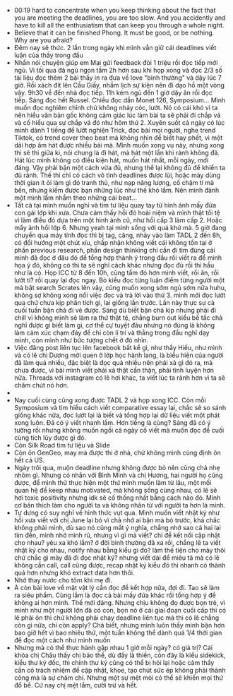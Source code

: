- 00:19 hard to concentrate when you keep thinking about the fact that you are meeting the deadlines, you are too slow. And you accidently and have to kill all the enthusiatism that can keep you through a whole night.
- Believe that it can be finished Phong. It must be good, or be nothing. Why are you afraid?
- Đêm nay sẽ thức. 2 lần trong ngày khi mình vẫn giữ cái deadlines viết luận của thầy trong đầu
- Nhắn nói chuyện giúp em Mai gửi feedback đòi 1 triệu rồi đọc tiếp mới ngủ. Vì tối qua đã ngủ ngon tầm 2h hơn sau khi họp xong và đọc 2/3 số tài liệu đọc thêm 2 bài thầy in ra đưa về love "bình thường" và dậy lúc 7 giờ. Rồi xách đít lên Cầu Giấy, nhầm lịch sự kiện nên đi dạo hồ một vòng vậy. 9h30 về đến nhà đọc tiếp. 11h kém ngủ đến 1 giờ dậy ăn rồi đọc tiếp. Sáng đọc hết Russel. Chiều đọc dần Monet 126, Symposium... Mình muốn đọc nghiêm chỉnh chứ không nhảy cóc, lướt. Nó có cái khó vì ta nên hiểu văn bản gốc không cảm giác lúc làm bài ta sẽ phải đi chắp vá và cố hiểu qua sự chắp vá đó như hôm thứ 2. Xuyên suốt cả ngày có lúc mình dành 1 tiếng để lướt nghiện Trick, đọc bài mọi người, nghe trend Tiktok, có trend cover theo beat mà không nhìn để biết hay phết, vì một dải hợp âm hát được nhiều bài mà. Mình muốn xong vụ này, nhưng xong thì sẽ thi giữa kì, nói chung là đi hát, mà hát một lần khi rảnh không đã. Hát lúc mình không có điều kiện hát, muốn hát nhất, mỗi ngày, mới đáng. Vậy phải bận một cách vừa đủ, nhưng thế lại không đủ để khiến ta đủ rảnh. Thế thì chỉ có cách vô tình deadlines được lùi, hoặc mày dùng thời gian ít ỏi làm gì đó tranh thủ, như nạp năng lượng, cố chậm tí mà bền, nhưng kiếm được bạn những lúc như thế khó lắm. Nên mình đành một mình lẩm nhẩm theo những cái beat...
- Tất cả tại mình muốn nghỉ và tìm tư liệu quay tay từ hình ảnh mấy đứa con gái lớp khi xưa. Chưa cảm thấy hồi đó hoài niệm và mình thật tồi tệ vì làm điều đó dựa trên một hình ảnh cũ, như hồi cấp 3 làm cấp 2. Hoặc mấy ảnh hồi lớp 6. Nhưng yeah tại mình sống với quá khứ mà. 5 giờ đang chuyển qua máy tính đọc thì bị tag, căng, nhảy vào làm TADL 2 đến 8h, có đổi hướng một chút xíu, chấp nhận không viết cái không tồn tại ở phần previous research, phần design thinking chỉ cần đi tìm đúng cái mình đã đọc ở đâu đó để tổng hợp thành ý trong đầu rồi viết ra để minh họa ý đó, không có thì ta sẽ nghĩ cách khác nhưng đọc đủ rồi thì hầu như là có. Họp ICC từ 8 đến 10h, cũng tầm đó hơn mình viết, rồi ăn, rồi lướt tí? rồi quay lại đọc ngay. Bỏ kiểu đọc từng luận điểm từng người một mà bật search Scrates lên vậy, cũng muốn xong sớm ngủ sớm nữa huhu, không sợ không xong nổi việc đọc và trả lời vào thứ 3. mình mới đọc lướt qua chứ chưa kịp phân tích gì, lại giống lần trước. Lần này thực sự cả cuối tuần bận chả đi vẽ được. Sáng dù biết bận chả kịp nhưng phải đi chill vì không mình sẽ làm ra thứ thật tệ, chẳng burn out kiểu bế tắc chả nghĩ được gì biết làm gì, cơ thể cự tuyệt đâu nhưng nó đúng là không làm cảm xúc chạm đáy để chỉ còn lí trí và thằng trong đầu nghĩ dạy mình, còn mình như bức tượng chết ở đó nhìn.
- Việc đăng post liên tục lên facebook bất kể gì, như thầy Hiếu, như mình và có lẽ chị Dương mới quen ở lớp học hành lang, là biểu hiện của người đã làm quá nhiều, đặc biệt là đọc quá nhiều nên phải xả gì đó ra, mà chưa được, vì bài mình viết phải xả thật cẩn thận, phải tinh luyện hơn nữa. Threads với instagram có lẽ hơi khác, ta viết lúc ta rảnh hơn vì ta sẽ chăm chút nó hơn.
-
- Nay cuối cùng cũng xong được TADL 2 và họp xong ICC. Còn mỗi Symposium và tìm hiểu cách viết comparative essay lại, chắc sẽ so sánh giống khác nữa, đọc lướt lại là biết và tổng hợp lại dữ liệu viết một phát xong luôn. Đã có ý viết nhanh lắm. Hơn tiếng là cùng? Sáng đã có ý tưởng rồi nhưng không muốn ngồi cả ngày cố viết mà muốn đọc để cuối cùng tích lũy được gì đó.
- Còn Silk Road tìm tư liệu và Slide
- Còn ôn GenGeo, may mà được thi ở nhà, chứ không mình cũng định ôn hết cả US.
- Ngày trôi qua, muộn deadline nhưng không được bỏ nên cũng chả nhẹ nhõm gì. Nhưng có nhắn với Bình Minh và chị Hương, hai người họ cũng được, để mình thử thực hiện một thứ mình muốn làm từ lâu, một mối quan hệ để keep nhau motivated, mà không sống cùng nhau, có lẽ sẽ hơi toxic positivity nhưng idk sẽ cố thống nhất bằng cách nào đó. Mình cơ bản thích làm cho người ta và không nhân từ với người ta hơn là mình.
- Tự dưng có suy nghĩ về hình thức vụt qua. Mình muốn viết nhật ký như hồi xưa viết với chị June lại bỏ vì chả nhớ ai bận mà bỏ trước, khá chắc không phải mình, dù sao nó cũng mất ý nghĩa, chẳng nhớ sao cả hai lại tìm đến, mình nhớ mình rủ, nhưng vì gì mà viết? chỉ để kết nối cập nhật cho nhau? yêu xa khó lắm? ở đời bình thường đã xa rồi, chẳng lẽ ta viết nhật ký cho nhau, notify nhau bằng kiểu gì đó? làm thế tiện cho mày thôi chứ chắc gì mày đã đi đọc nhật ký? nhưng viết dài để miêu tả mà có lẽ không cần call, call cũng được, recap nhật ký kiểu đó thì nhanh có thành quả hơn nhưng khó extract data hơn thôi.
- Nhớ thay nước cho tôm khi mẹ đi.
- À còn bài love về mặt vật lý cần đọc để kết hợp nữa, đợi đi. Tao sẽ làm ra siêu phẩm. Cùng lắm là đọc cả bài mấy đứa khác rồi tổng hợp ý để không ai hơn mình. Thế mới đáng. Nhưng chịu không đọ được bọn trẻ, vì mình như một người lớn đã có con, bọn nó ở cái giai đoạn cuối cấp thì có lẽ phải ôn thi chứ không phải chạy deadline liên tục mà thi có lẽ chẳng còn gì nữa, chỉ còn apply? Chả biết, nhưng mình luôn thấy mình bận hơn bao giờ hết vì bao nhiêu thứ, một tuần không thể dành quá 1/4 thời gian để đọc một cách như mình muốn
- Nhưng mà có thể thực hành gặp nhau 1 giờ mỗi ngày? có giá trị? Cái khóa chị Châu thấy chị bảo thế, dù đấy là thiền, còn đây là kiểu sidekick, kiểu thư ký đốc, thì chính thư ký cũng có thể bị hỏi lại hoặc cảm thấy cần có trách nhiệm để cập nhật, khoe, tạo chút sức ép không phải thành công mà là sự chăm chỉ. Nhưng một sự mệt mỏi có thể sẽ khiến mọi thứ đổ bể. Cứ nay chị mệt lắm, cười trừ và hết.
